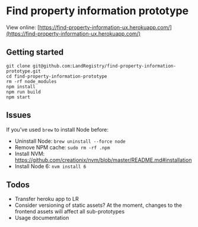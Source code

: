 # Find property information prototype

View online: [https://find-property-information-ux.herokuapp.com/](https://find-property-information-ux.herokuapp.com/)

## Getting started

```
git clone git@github.com:LandRegistry/find-property-information-prototype.git
cd find-property-information-prototype
rm -rf node_modules
npm install
npm run build
npm start
```

## Issues

If you've used `brew` to install Node before:
* Uninstall Node: `brew uninstall --force node`
* Remove NPM cache: `sudo rm -rf .npm`
* Install NVM: https://github.com/creationix/nvm/blob/master/README.md#installation
* Install Node 6: `nvm install 6`

## Todos
- Transfer heroku app to LR
- Consider versioning of static assets? At the moment, changes to the frontend assets will affect all sub-prototypes
- Usage documentation

